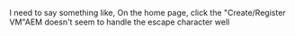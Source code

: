 I need to say something like, On the home page, click the "Create/Register VM"AEM doesn't seem to handle the escape character well
